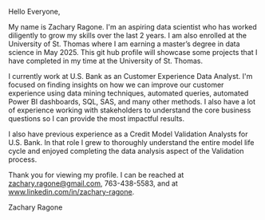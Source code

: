 Hello Everyone,

My name is Zachary Ragone. I'm an aspiring data scientist who has worked diligently to grow my skills over the last 2 years. I am also enrolled at the University of St. Thomas where I am earning a master’s degree in data science in May 2025. This git hub profile will showcase some projects that I have completed in my time at the University of St. Thomas.

I currently work at U.S. Bank as an Customer Experience Data Analyst. I'm focused on finding insights on how we can improve our customer experience using data mining techniques, automated queries, automated Power BI dashboards, SQL, SAS, and many other methods. I also have a lot of experience working with stakeholders to understand the core business questions so I can provide the most impactful results.

I also have previous experience as a Credit Model Validation Analysts for U.S. Bank. In that role I grew to thoroughly understand the entire model life cycle and enjoyed completing the data analysis aspect of the Validation process.

Thank you for viewing my profile. I can be reached at zachary.ragone@gmail.com, 763-438-5583, and at www.linkedin.com/in/zachary-ragone.

Zachary Ragone
